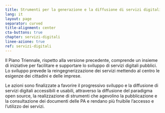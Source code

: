 ```yaml
---
title: Strumenti per la generazione e la diffusione di servizi digitali
lang: it
layout: page
separator: curved
title-alignment: center
cta-buttons: true
chapter: servizi-digitali
linee-azione: true
ref: servizi-digitali
---
```

Il Piano Triennale, rispetto alla versione precedente, comprende un insieme di
iniziative per facilitare e supportare lo sviluppo di servizi digitali pubblici.
Lo sviluppo prevede la reingegnerizzazione dei servizi mettendo al centro le
esigenze dei cittadini e delle imprese.

Le azioni sono finalizzate a favorire il progressivo sviluppo e la diffusione di
servizi digitali accessibili e usabili, attraverso la diffusione del paradigma
open source, la realizzazione di strumenti che agevolino la pubblicazione e la
consultazione dei documenti delle PA e rendano più fruibile l’accesso e
l’utilizzo dei servizi.
